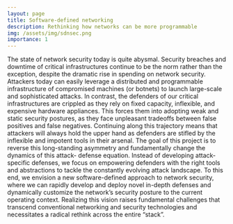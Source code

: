 ```yaml
---
layout: page
title: Software-defined networking
description: Rethinking how networks can be more programmable 
img: /assets/img/sdnsec.png
importance: 1
---
```



The state of network security today is quite abysmal. Security breaches and
downtime of critical infrastructures continue to be the norm rather than the
exception, despite the dramatic rise in spending on network security.
Attackers today can easily leverage a distributed and programmable
infrastructure of compromised machines (or botnets) to launch large-scale and
sophisticated attacks.  In contrast, the defenders of our critical
infrastructures are crippled as they rely on fixed capacity, inflexible, and
expensive hardware appliances. This forces them  into adopting weak and static
security postures, as they face unpleasant tradeoffs between false positives
and false negatives.  Continuing along this trajectory means that attackers
will always hold the upper hand as defenders are stifled by the inflexible and
impotent tools in their arsenal.  The goal of this project  is to reverse this
long-standing asymmetry and fundamentally change the dynamics of this attack-
defense equation. Instead of developing attack-specific defenses, we focus  on
empowering defenders with the right tools and abstractions to tackle the
constantly evolving attack landscape. To this end, we envision a new
software-defined approach to network security, where we can rapidly develop and
deploy novel in-depth defenses and dynamically customize the network’s security
posture to the current operating context.  Realizing this vision raises
fundamental challenges that transcend conventional networking and security
technologies and necessitates a radical rethink across the entire “stack”.



